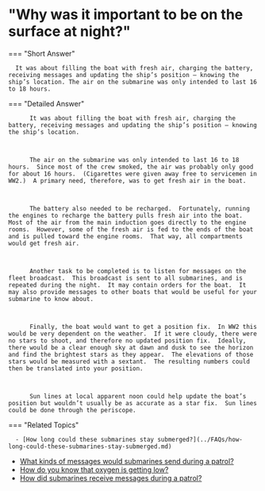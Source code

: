 # "Why was it important to be on the surface at night?"

  === "Short Answer"

      It was about filling the boat with fresh air, charging the battery, receiving messages and updating the ship’s position – knowing the ship’s location. The air on the submarine was only intended to last 16 to 18 hours.

  === "Detailed Answer"

          It was about filling the boat with fresh air, charging the battery, receiving messages and updating the ship’s position – knowing the ship’s location.

          

          The air on the submarine was only intended to last 16 to 18 hours.  Since most of the crew smoked, the air was probably only good for about 16 hours.  (Cigarettes were given away free to servicemen in WW2.)  A primary need, therefore, was to get fresh air in the boat.

          

          The battery also needed to be recharged.  Fortunately, running the engines to recharge the battery pulls fresh air into the boat.  Most of the air from the main induction goes directly to the engine rooms.  However, some of the fresh air is fed to the ends of the boat and is pulled toward the engine rooms.  That way, all compartments would get fresh air.

          

          Another task to be completed is to listen for messages on the fleet broadcast.  This broadcast is sent to all submarines, and is repeated during the night.  It may contain orders for the boat.  It may also provide messages to other boats that would be useful for your submarine to know about.

          

          Finally, the boat would want to get a position fix.  In WW2 this would be very dependent on the weather.  If it were cloudy, there were no stars to shoot, and therefore no updated position fix.  Ideally, there would be a clear enough sky at dawn and dusk to see the horizon and find the brightest stars as they appear.  The elevations of those stars would be measured with a sextant.  The resulting numbers could then be translated into your position.

          

          Sun lines at local apparent noon could help update the boat’s position but wouldn’t usually be as accurate as a star fix.  Sun lines could be done through the periscope.

  === "Related Topics"

      - [How long could these submarines stay submerged?](../FAQs/how-long-could-these-submarines-stay-submerged.md)
- [What kinds of messages would submarines send during a patrol?](../FAQs/what-kinds-of-messages-would-submarines-send-during-a-patrol.md)
- [How do you know that oxygen is getting low?](../FAQs/how-do-you-know-that-oxygen-is-getting-low.md)
- [How did submarines receive messages during a patrol?](../FAQs/how-did-submarines-receive-messages-during-a-patrol.md)
